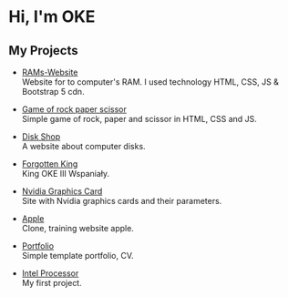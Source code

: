 # Hi, I'm OKE
## My Projects
- [RAMs-Website](https://oke225.github.io/RAMs-Website/)  
Website for to computer's RAM. I used technology HTML, CSS, JS & Bootstrap 5 cdn.

- [Game of rock paper scissor](https://oke225.github.io/Game-rock-paper-scissor/)  
Simple game of rock, paper and scissor in HTML, CSS and JS.  

- [Disk Shop](https://oke225.github.io/Disk-Shop/)  
A website about computer disks.  

- [Forgotten King](https://oke225.github.io/ForgottenKing/)  
King OKE III Wspaniały.  

- [Nvidia Graphics Card](https://oke225.github.io/Nvidia-graphics-card/)  
Site with Nvidia graphics cards and their parameters.  

- [Apple](https://oke225.github.io/Apple/)  
Clone, training website apple.  

- [Portfolio](https://oke225.github.io/Portfolio/)  
Simple template portfolio, CV.  

- [Intel Processor](https://oke225.github.io/Intel-Processor/)  
My first project.  
